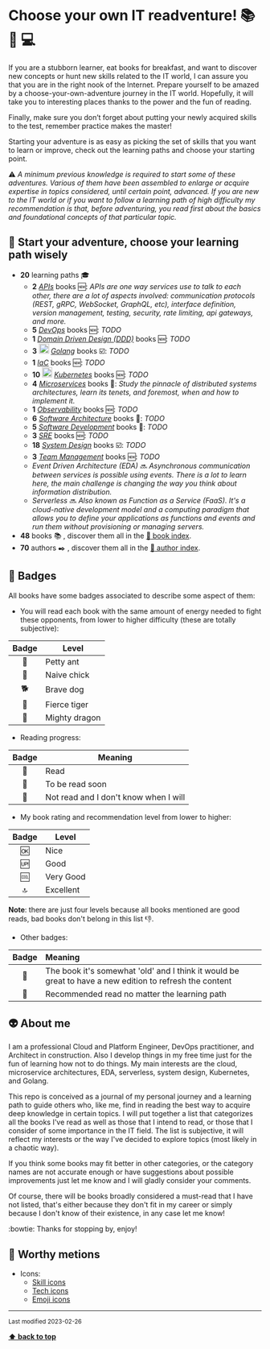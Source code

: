 
[//]: # (Auto generated file from templates)

# Choose your own IT readventure! :books: :sunrise_over_mountains: :computer:

If you are a stubborn learner, eat books for breakfast, and want to discover new concepts or hunt new skills related to the IT world, I can assure you that you are in the right nook of the Internet. Prepare yourself to be amazed by a choose-your-own-adventure journey in the IT world. Hopefully, it will take you to interesting places thanks to the power and the fun of reading.

Finally, make sure you don’t forget about putting your newly acquired skills to the test, remember practice makes the master!

Starting your adventure is as easy as picking the set of skills that you want to learn or improve, check out the learning paths and choose your starting point.

:warning: *A minimum previous knowledge is required to start some of these adventures. Various of them have been assembled to enlarge or acquire expertise in topics considered, until certain point, advanced. If you are new to the IT world or if you want to follow a learning path of high difficulty my recommendation is that, before adventuring, you read first about the basics and foundational concepts of that particular topic.*


## :checkered_flag: Start your adventure, choose your learning path wisely


- **20** learning paths :mortar_board:
  - **2**  [*APIs*](/content/paths/apis.md) books :new:: *APIs are one way services use to talk to each other, there are a lot of aspects involved: communication protocols (REST, gRPC, WebSocket, GraphQL, etc), interface definition, version management, testing, security, rate limiting, api gateways, and more.*
  - **5**  [*DevOps*](/content/paths/devops.md) books :new:: *TODO*
  - **1**  [*Domain Driven Design (DDD)*](/content/paths/domain-driven-design.md) books :new:: *TODO*
  - **3** <img height="20" src="https://skillicons.dev/icons?i=go" alt="golang" title="Golang"/> [*Golang*](/content/paths/golang.md) books :ballot_box_with_check:: *TODO*
  - **1**  [*IaC*](/content/paths/iac.md) books :new:: *TODO*
  - **10** <img height="20" src="https://user-images.githubusercontent.com/25181517/182534006-037f08b5-8e7b-4e5f-96b6-5d2a5558fa85.png" alt="kubernetes" title="Kubernetes"/> [*Kubernetes*](/content/paths/kubernetes.md) books :new:: *TODO*
  - **4**  [*Microservices*](/content/paths/microservices.md) books :construction:: *Study the pinnacle of distributed systems architectures, learn its tenets, and foremost, when and how to implement it.*
  - **1**  [*Observability*](/content/paths/observability.md) books :new:: *TODO*
  - **6**  [*Software Architecture*](/content/paths/software-architecture.md) books :construction:: *TODO*
  - **5**  [*Software Development*](/content/paths/software-development.md) books :construction:: *TODO*
  - **3**  [*SRE*](/content/paths/sre.md) books :new:: *TODO*
  - **18**  [*System Design*](/content/paths/system-design.md) books :ballot_box_with_check:: *TODO*
  - **3**  [*Team Management*](/content/paths/team-management.md) books :new:: *TODO*
  - *Event Driven Architecture (EDA)* :soon: *Asynchronous communication between services is possible using events. There is a lot to learn here, the main challenge is changing the way you think about information distribution.*
  - *Serverless* :soon: *Also known as Function as a Service (FaaS). It's a cloud-native development model and a computing paradigm that allows you to define your applications as functions and events and run them without provisioning or managing servers.*
- **48** books :books: , discover them all in the [:scroll: book index](./content/book-index.md).
- **70** authors :black_nib: , discover them all in the [:scroll: author index](./content/author-index.md).

## :name_badge: Badges

All books have some badges associated to describe some aspect of them:

- You will read each book with the same amount of energy needed to fight these opponents, from lower to higher difficulty (these are totally subjective):

| Badge | Level |
| :---: | --- |
| :ant: | Petty ant |
| :hatched_chick: | Naive chick |
| :dog2: | Brave dog |
| :tiger2: | Fierce tiger |
| :dragon: | Mighty dragon |

- Reading progress:

| Badge | Meaning |
| :---: | --- |
| :green_book: | Read |
| :blue_book: | To be read soon |
| :orange_book: | Not read and I don't know when I will |

- My book rating and recommendation level from lower to higher:

| Badge  | Level     |
| :---:  | ---       |
| :ok:   | Nice      |
| :up:   | Good      |
| :cool: | Very Good |
| :top:  | Excellent |

**Note**: there are just four levels because all books mentioned are good reads, bad books don't belong in this list :thumbsdown:.

- Other badges:

| Badge | Meaning |
| :---:  | :---  |
| :arrows_counterclockwise: | The book it's somewhat 'old' and I think it would be great to have a new edition to refresh the content |
| :bookmark: | Recommended read no matter the learning path | 

## :alien: About me

I am a professional Cloud and Platform Engineer, DevOps practitioner, and Architect in construction. Also I develop things in my free time just for the fun of learning how not to do things. My main interests are the cloud, microservice architectures, EDA, serverless, system design, Kubernetes, and Golang.

This repo is conceived as a journal of my personal journey and a learning path to guide others who, like me, find in reading the best way to acquire deep knowledge in certain topics. I will put together a list that categorizes all the books I've read as well as those that I intend to read, or those that I consider of some importance in the IT field. The list is subjective, it will reflect my interests or the way I've decided to explore topics (most likely in a chaotic way).

If you think some books may fit better in other categories, or the category names are not accurate enough or have suggestions about possible improvements just let me know and I will gladly consider your comments. 

Of course, there will be books broadly considered a must-read that I have not listed, that's either because they don't fit in my career or simply because I don't know of their existence, in any case let me know!

:bowtie: Thanks for stopping by, enjoy!

## :pushpin: Worthy metions

- Icons:
  - [Skill icons](https://github.com/tandpfun/skill-icons)
  - [Tech icons](https://github.com/marwin1991/profile-technology-icons)
  - [Emoji icons](https://gist.github.com/kajal1106/b0bf3b9f93b4f484dc3703c8c64bbe1c)

---
<sub>Last modified 2023-02-26</sub>

[**⬆ back to top**](#choose-your-own-it-readventure-books-sunrise_over_mountains-computer)
